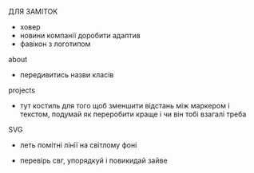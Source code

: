 ДЛЯ ЗАМІТОК

- ховер
- новини компанії доробити адаптив
- фавікон з логотипом

about

- передивитись назви класів

projects

- тут костиль для того щоб зменшити відстань між маркером і текстом, подумай як переробити краще і чи він тобі взагалі треба

SVG

- леть помітні лінії на світлому фоні

- перевірь свг, упорядкуй і повикидай зайве
